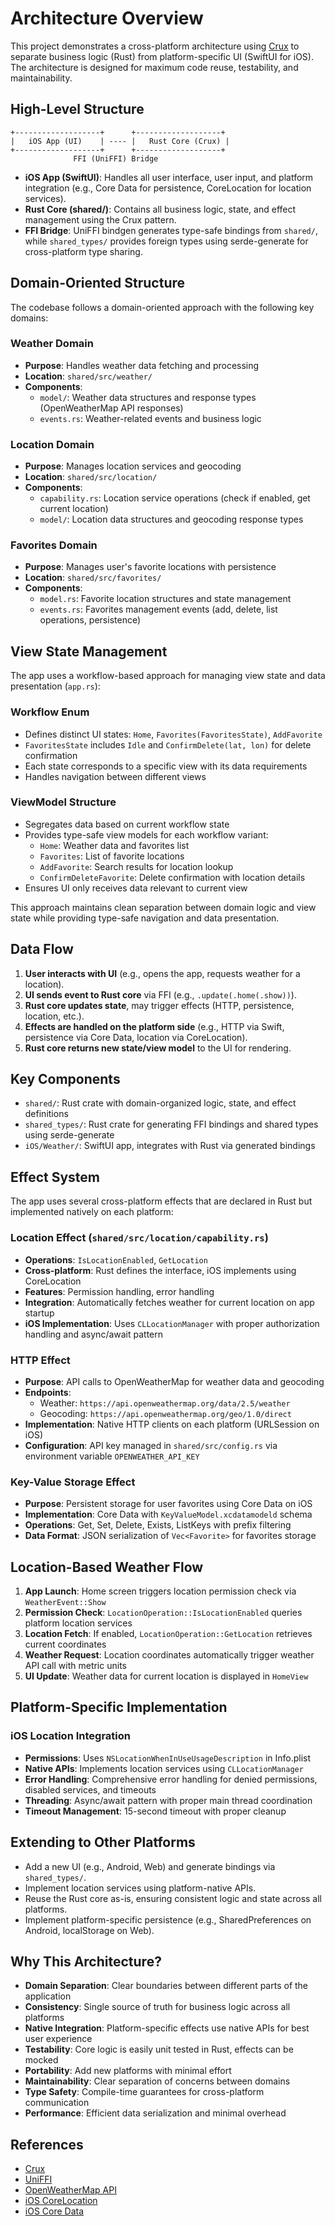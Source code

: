 # Architecture Overview

This project demonstrates a cross-platform architecture using [Crux](https://github.com/redbadger/crux/) to separate business logic (Rust) from platform-specific UI (SwiftUI for iOS). The architecture is designed for maximum code reuse, testability, and maintainability.

## High-Level Structure

```
+-------------------+      +-------------------+
|   iOS App (UI)    | ---- |   Rust Core (Crux) |
+-------------------+      +-------------------+
              FFI (UniFFI) Bridge
```

- **iOS App (SwiftUI)**: Handles all user interface, user input, and platform integration (e.g., Core Data for persistence, CoreLocation for location services).
- **Rust Core (shared/)**: Contains all business logic, state, and effect management using the Crux pattern.
- **FFI Bridge**: UniFFI bindgen generates type-safe bindings from `shared/`, while `shared_types/` provides foreign types using serde-generate for cross-platform type sharing.

## Domain-Oriented Structure
The codebase follows a domain-oriented approach with the following key domains:

### Weather Domain
- **Purpose**: Handles weather data fetching and processing
- **Location**: `shared/src/weather/`
- **Components**: 
  - `model/`: Weather data structures and response types (OpenWeatherMap API responses)
  - `events.rs`: Weather-related events and business logic

### Location Domain
- **Purpose**: Manages location services and geocoding
- **Location**: `shared/src/location/`
- **Components**:
  - `capability.rs`: Location service operations (check if enabled, get current location)
  - `model/`: Location data structures and geocoding response types

### Favorites Domain
- **Purpose**: Manages user's favorite locations with persistence
- **Location**: `shared/src/favorites/`
- **Components**:
  - `model.rs`: Favorite location structures and state management
  - `events.rs`: Favorites management events (add, delete, list operations, persistence)

## View State Management
The app uses a workflow-based approach for managing view state and data presentation (`app.rs`):

### Workflow Enum
- Defines distinct UI states: `Home`, `Favorites(FavoritesState)`, `AddFavorite`
- `FavoritesState` includes `Idle` and `ConfirmDelete(lat, lon)` for delete confirmation
- Each state corresponds to a specific view with its data requirements
- Handles navigation between different views

### ViewModel Structure
- Segregates data based on current workflow state
- Provides type-safe view models for each workflow variant:
  - `Home`: Weather data and favorites list
  - `Favorites`: List of favorite locations
  - `AddFavorite`: Search results for location lookup
  - `ConfirmDeleteFavorite`: Delete confirmation with location details
- Ensures UI only receives data relevant to current view

This approach maintains clean separation between domain logic and view state while providing type-safe navigation and data presentation.

## Data Flow
1. **User interacts with UI** (e.g., opens the app, requests weather for a location).
2. **UI sends event to Rust core** via FFI (e.g., `.update(.home(.show))`).
3. **Rust core updates state**, may trigger effects (HTTP, persistence, location, etc.).
4. **Effects are handled on the platform side** (e.g., HTTP via Swift, persistence via Core Data, location via CoreLocation).
5. **Rust core returns new state/view model** to the UI for rendering.

## Key Components
- `shared/`: Rust crate with domain-organized logic, state, and effect definitions
- `shared_types/`: Rust crate for generating FFI bindings and shared types using serde-generate
- `iOS/Weather/`: SwiftUI app, integrates with Rust via generated bindings

## Effect System

The app uses several cross-platform effects that are declared in Rust but implemented natively on each platform:

### Location Effect (`shared/src/location/capability.rs`)
- **Operations**: `IsLocationEnabled`, `GetLocation`
- **Cross-platform**: Rust defines the interface, iOS implements using CoreLocation
- **Features**: Permission handling, error handling
- **Integration**: Automatically fetches weather for current location on app startup
- **iOS Implementation**: Uses `CLLocationManager` with proper authorization handling and async/await pattern

### HTTP Effect 
- **Purpose**: API calls to OpenWeatherMap for weather data and geocoding
- **Endpoints**: 
  - Weather: `https://api.openweathermap.org/data/2.5/weather`
  - Geocoding: `https://api.openweathermap.org/geo/1.0/direct`
- **Implementation**: Native HTTP clients on each platform (URLSession on iOS)
- **Configuration**: API key managed in `shared/src/config.rs` via environment variable `OPENWEATHER_API_KEY`

### Key-Value Storage Effect
- **Purpose**: Persistent storage for user favorites using Core Data on iOS
- **Implementation**: Core Data with `KeyValueModel.xcdatamodeld` schema
- **Operations**: Get, Set, Delete, Exists, ListKeys with prefix filtering
- **Data Format**: JSON serialization of `Vec<Favorite>` for favorites storage

## Location-Based Weather Flow

1. **App Launch**: Home screen triggers location permission check via `WeatherEvent::Show`
2. **Permission Check**: `LocationOperation::IsLocationEnabled` queries platform location services
3. **Location Fetch**: If enabled, `LocationOperation::GetLocation` retrieves current coordinates
4. **Weather Request**: Location coordinates automatically trigger weather API call with metric units
5. **UI Update**: Weather data for current location is displayed in `HomeView`

## Platform-Specific Implementation

### iOS Location Integration
- **Permissions**: Uses `NSLocationWhenInUseUsageDescription` in Info.plist
- **Native APIs**: Implements location services using `CLLocationManager`
- **Error Handling**: Comprehensive error handling for denied permissions, disabled services, and timeouts
- **Threading**: Async/await pattern with proper main thread coordination
- **Timeout Management**: 15-second timeout with proper cleanup

## Extending to Other Platforms
- Add a new UI (e.g., Android, Web) and generate bindings via `shared_types/`.
- Implement location services using platform-native APIs.
- Reuse the Rust core as-is, ensuring consistent logic and state across all platforms.
- Implement platform-specific persistence (e.g., SharedPreferences on Android, localStorage on Web).

## Why This Architecture?
- **Domain Separation**: Clear boundaries between different parts of the application
- **Consistency**: Single source of truth for business logic across all platforms
- **Native Integration**: Platform-specific effects use native APIs for best user experience
- **Testability**: Core logic is easily unit tested in Rust, effects can be mocked
- **Portability**: Add new platforms with minimal effort
- **Maintainability**: Clear separation of concerns between domains
- **Type Safety**: Compile-time guarantees for cross-platform communication
- **Performance**: Efficient data serialization and minimal overhead

## References
- [Crux](https://github.com/redbadger/crux/)
- [UniFFI](https://mozilla.github.io/uniffi-rs/)
- [OpenWeatherMap API](https://openweathermap.org/api) 
- [iOS CoreLocation](https://developer.apple.com/documentation/corelocation)
- [iOS Core Data](https://developer.apple.com/documentation/coredata) 